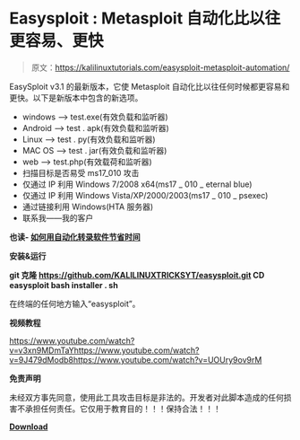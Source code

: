 # Easysploit : Metasploit 自动化比以往更容易、更快

> 原文：<https://kalilinuxtutorials.com/easysploit-metasploit-automation/>

EasySploit v3.1 的最新版本，它使 Metasploit 自动化比以往任何时候都更容易和更快。以下是新版本中包含的新选项。

*   windows –> test.exe(有效负载和监听器)
*   Android –> test . apk(有效负载和监听器)
*   Linux –> test . py(有效负载和监听器)
*   MAC OS –> test . jar(有效负载和监听器)
*   web –> test.php(有效载荷和监听器)
*   扫描目标是否易受 ms17_010 攻击
*   仅通过 IP 利用 Windows 7/2008 x64(ms17 _ 010 _ eternal blue)
*   仅通过 IP 利用 Windows Vista/XP/2000/2003(ms17 _ 010 _ psexec)
*   通过链接利用 Windows(HTA 服务器)
*   联系我——我的客户

**也读- [如何用自动化转录软件节省时间](https://kalilinuxtutorials.com/how-to-save-time-with-automated-transcription-software/)**

**安装&运行**

**git 克隆 https://github.com/KALILINUXTRICKSYT/easysploit.git
CD easysploit
bash installer . sh**

在终端的任何地方输入“easysploit”。

**视频教程**

https://www.youtube.com/watch?v=v3xn9MDmTaYhttps://www.youtube.com/watch?v=9J479dModb8https://www.youtube.com/watch?v=UOUry9ov9rM

**免责声明**

未经双方事先同意，使用此工具攻击目标是非法的。开发者对此脚本造成的任何损害不承担任何责任。它仅用于教育目的！！！保持合法！！！

[**Download**](https://github.com/KALILINUXTRICKSYT/easysploit)